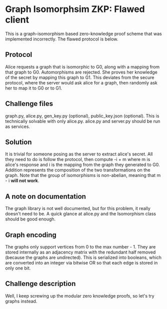 # Graph Isomorphsim ZKP: Flawed client
This is a graph-isomorphism based zero-knowledge proof scheme that was implemented incorrectly. The flawed protocol is below.

## Protocol
Alice requests a graph that is isomorphic to G0, along with a mapping from that graph to G0. Automorphisms are rejected. She proves her knowledge of the secret by mapping this graph to G1. This deviates from the secure protocol, where the server would ask alice for a graph, then randomly ask her to map it to G0 or to G1.

## Challenge files
graph.py, alice.py, gen_key.py (optional), public_key.json (optional). This is technically solvable with only alice.py. alice.py and server.py should be run as services.

## Solution
It is trivial for someone posing as the server to extract alice's secret. All they need to do is follow the protocol, then compute -i + m where m is alice's response and i is the mapping from the graph they generated to G0. Addition represents the composition of the two transformations on the graph. Note that the group of isomorphisms is non-abelian, meaning that m - i **will not work**.

## A note on documentation
The graph library is not well documented, but for this problem, it really doesn't need to be. A quick glance at alice.py and the Isomorphism class should be good enough.

## Graph encoding
The graphs only support vertices from 0 to the max number - 1. They are stored internally as an adjacency matrix with the redundant half removed (because the graphs are undirected). This is serialized into booleans, which are converted into an integer via bitwise OR so that each edge is stored in only one bit.

## Challenge description
Well, I keep screwing up the modular zero knowledge proofs, so let's try graphs instead.